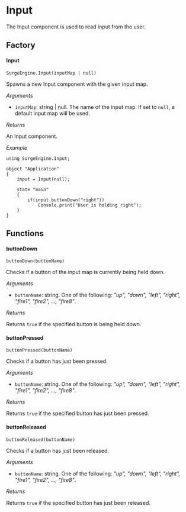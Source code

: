 Input
=====

The Input component is used to read input from the user.

Factory
-------

#### Input

`SurgeEngine.Input(inputMap | null)`

Spawns a new Input component with the given input map.

*Arguments*

* `inputMap`: string | null. The name of the input map. If set to `null`, a default input map will be used.

*Returns*

An Input component.

*Example*
```
using SurgeEngine.Input;

object "Application"
{
    input = Input(null);

    state "main"
    {
        if(input.buttonDown("right"))
            Console.print("User is holding right");
    }
}
```

Functions
---------

#### buttonDown

`buttonDown(buttonName)`

Checks if a button of the input map is currently being held down.

*Arguments*

* `buttonName`: string. One of the following: *"up", "down", "left", "right", "fire1", "fire2", ..., "fire8"*.

*Returns*

Returns `true` if the specified button is being held down.

#### buttonPressed

`buttonPressed(buttonName)`

Checks if a button has just been pressed.

*Arguments*

* `buttonName`: string. One of the following: *"up", "down", "left", "right", "fire1", "fire2", ..., "fire8"*.

*Returns*

Returns `true` if the specified button has just been pressed.

#### buttonReleased

`buttonReleased(buttonName)`

Checks if a button has just been released.

*Arguments*

* `buttonName`: string. One of the following: *"up", "down", "left", "right", "fire1", "fire2", ..., "fire8"*.

*Returns*

Returns `true` if the specified button has just been released.
